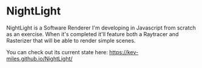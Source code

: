 # NightLight

NightLight is a Software Renderer I'm developing in Javascript from scratch as an exercise. When it's completed it'll feature both a Raytracer and Rasterizer
that will be able to render simple scenes.

You can check out its current state here: https://kev-miles.github.io/NightLight/
